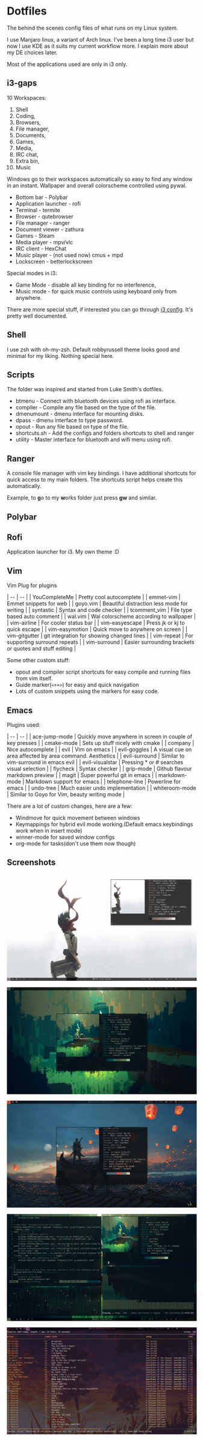 # Dotfiles
The behind the scenes config files of what runs on my Linux system.

I use Manjaro linux, a variant of Arch linux. I've been a long time i3 user but now I use KDE as it suits my current workflow more. I explain more about my DE choices later.

Most of the applications used are only in i3 only.

## i3-gaps
10 Workspaces:
 1. Shell
 2. Coding,
 3. Browsers,
 4. File manager,
 5. Documents,
 6. Games,
 7. Media,
 8. IRC chat,
 9. Extra bin,
 10. Music

Windows go to their workspaces automatically so easy to find any window in an instant.
Wallpaper and overall colorscheme controlled using pywal.

 - Bottom bar - Polybar
 - Application launcher - rofi
 - Terminal - termite
 - Browser - qutebrowser
 - File manager - ranger
 - Document viewer - zathura
 - Games - Steam
 - Media player - mpv/vlc
 - IRC client - HexChat
 - Music player - (not used now) cmus + mpd
 - Lockscreen - betterlockscreen

Special modes in i3:
 - Game Mode - disable all key binding for no interference,
 - Music mode - for quick music controls using keyboard only from anywhere.

There are more special stuff, if interested you can go through [i3 config](config/i3/config). It's pretty well documented.

## Shell
I use zsh with oh-my-zsh. Default robbyrussell theme looks good and minimal for my liking. Nothing special here.

## Scripts
The folder was inspired and started from Luke Smith's dotfiles.

 - btmenu - Connect with bluetooth devices using rofi as interface.
 - compiler - Compile any file based on the type of the file.
 - dmenumount - dmenu interface for mounting disks.
 - dpass - dmenu interface to type password.
 - opout - Run any file based on type of the file.
 - shortcuts.sh - Add the configs and folders shortcuts to shell and ranger
 - utility - Master interface for bluetooth and wifi menu using rofi.

## Ranger
A console file manager with vim key bindings. I have additional shortcuts for quick access to my main folders. The shortcuts script helps create this automatically.

Example, to **g**o to my **w**orks folder just press **gw** and similar.

## Polybar

## Rofi
Application launcher for i3. My own theme :D

## Vim
Vim Plug for plugins

| --             | --                                                      |
| YouCompleteMe  | Pretty cool autocomplete                                |
| emmet-vim      | Emmet snippets for web                                  |
| goyo.vim       | Beautiful distraction less mode for writing             |
| syntastic      | Syntax and code checker                                 |
| tcomment_vim   | File type based auto comment                            |
| wal.vim        | Wal colorscheme according to wallpaper                  |
| vim-airline    | For cooler status bar                                   |
| vim-easyescape | Press jk or kj to quick escape                          |
| vim-easymotion | Quick move to anywhere on screen                        |
| vim-gitgutter  | git integration for showing changed lines               |
| vim-repeat     | For supporting surround repeats                         |
| vim-surround   | Easier surrounding brackets or quotes and stuff editing |

Some other custom stuff:
 - opout and compiler script shortcuts for easy compile and running files from vim itself.
 - Guide marker(`<++>`) for easy and quick navigation
 - Lots of custom snippets using the markers for easy code.

## Emacs
Plugins used:

| --              | --                                                        |
| ace-jump-mode   | Quickly move anywhere in screen in couple of key presses  |
| cmake-mode      | Sets up stuff nicely with cmake                           |
| company         | Nice autocomplete                                         |
| evil            | Vim on emacs                                              |
| evil-goggles    | A visual cue on area affected by area command. Aesthetics |
| evil-surround   | Similar to vim-surround in emacs evil                     |
| evil-visualstar | Pressing * or # searches visual selection                 |
| flycheck        | Syntax checker                                            |
| grip-mode       | Github flavour markdown preview                           |
| magit           | Super powerful git in emacs                               |
| markdown-mode   | Markdown support for emacs                                |
| telephone-line  | Powerline for emacs                                       |
| undo-tree       | Much easier undo implementation                           |
| whiteroom-mode  | Similar to Goyo for Vim, beauty writing mode              |

There are a lot of custom changes, here are a few:
 - Windmove for quick movement between windows
 - Keymappings for hybrid evil mode working.(Default emacs keybindings work when in insert mode)
 - winner-mode for saved window configs
 - org-mode for tasks(don't use them now though)


## Screenshots

![clean1](screenshots/clean1.png)

![clean2](screenshots/clean2.png)

![clean3](screenshots/clean3.png)

![dirty](screenshots/dirty.png)

![music](screenshots/music.png)

